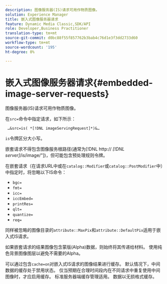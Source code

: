 ```yaml
---
description: 图像服务器(IS)请求可用作物质图像。
solution: Experience Manager
title: 嵌入式图像服务器请求
feature: Dynamic Media Classic,SDK/API
role: Developer,Business Practitioner
translation-type: tm+mt
source-git-commit: d0bc88f55f857762b3bab4c76d1e3f3dd2733d60
workflow-type: tm+mt
source-wordcount: '195'
ht-degree: 0%

---
```



# 嵌入式图像服务器请求{#embedded-image-server-requests}

图像服务器(IS)请求可用作物质图像。

在`src=`命令中指定请求，如下所示：

` …&src=is( *[!DNL imageServingRequest]*)&…`

`is`令牌区分大小写。

嵌套请求不得包含图像服务根路径(通常为[!DNL http:// *[!DNL server]*/is/image/&quot;])，但可能包含预处理规则令牌。

在嵌套请求（在请求URL中或在`catalog::Modifier`或`catalog::PostModifier`中）中指定时，将忽略以下IS命令：

* `bgc=`
* `fmt=`
* `icc=`
* `iccEmbed=`
* `printRes=`
* `qlt=`
* `quantize=`
* `req=`

同样被忽略的图像目录的`attribute::MaxPix`和`attribute::DefaultPix`适用于嵌入式IS请求。

如果嵌套请求的结果图像包含蒙版(Alpha)数据，则始终将其传递给材料。 使用纯色背景图像图层以避免不需要的Alpha。

可以通过包含`cache=on`对嵌入式IS请求的图像结果进行缓存。 默认情况下，中间数据的缓存处于禁用状态。 仅当预期在合理时间段内在不同请求中重复使用中间图像时，才应启用缓存。 标准服务器端缓存管理适用。 数据以无损格式缓存。
